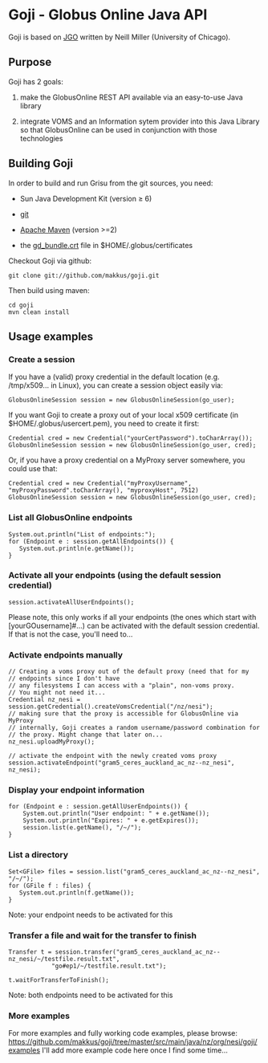 Goji - Globus Online Java API
==========================

Goji is based on [JGO](http://confluence.globus.org/display/~neillm/JGOClient+Homepage) written by Neill Miller (University of Chicago). 

Purpose
-------

Goji has 2 goals:

1) make the GlobusOnline REST API available via an easy-to-use Java library

2) integrate VOMS and an Information sytem provider into this Java Library so that GlobusOnline can be used in conjunction with those technologies


Building Goji
-------------

In order to build and run Grisu from the git sources, you need: 

- Sun Java Development Kit (version ≥ 6)
- [git](http://git-scm.com) 
- [Apache Maven](http://maven.apache.org) (version >=2)

- the [gd_bundle.crt](http://www.mcs.anl.gov/~neillm/esg/gd_bundle.crt) file in $HOME/.globus/certificates

Checkout Goji via github:

    git clone git://github.com/makkus/goji.git
    
Then build using maven:

    cd goji
    mvn clean install
    
Usage examples 
---------------

### Create a session

If you have a (valid) proxy credential in the default location (e.g. /tmp/x509... in Linux), you can create a session object easily via:

    GlobusOnlineSession session = new GlobusOnlineSession(go_user);
    
If you want Goji to create a proxy out of your local x509 certificate (in  $HOME/.globus/usercert.pem), you need to create it first:

	Credential cred = new Credential("yourCertPassword").toCharArray());
	GlobusOnlineSession session = new GlobusOnlineSession(go_user, cred);
		
Or, if you have a proxy credential on a MyProxy server somewhere, you could use that:

    Credential cred = new Credential("myProxyUsername", "myProxyPassword".toCharArray(), "myproxyHost", 7512)
    GlobusOnlineSession session = new GlobusOnlineSession(go_user, cred);

### List all GlobusOnline endpoints

    System.out.println("List of endpoints:");
    for (Endpoint e : session.getAllEndpoints()) {
       System.out.println(e.getName());
    }
    
### Activate all your endpoints (using the default session credential)

    session.activateAllUserEndpoints();
    
Please note, this only works if all your endpoints (the ones which start with [yourGOusername]#...) can be activated with the default session credential.
If that is not the case, you'll need to...

### Activate endpoints manually

    // Creating a voms proxy out of the default proxy (need that for my
	// endpoints since I don't have
	// any filesystems I can access with a "plain", non-voms proxy.
	// You might not need it...
	Credential nz_nesi = session.getCredential().createVomsCredential("/nz/nesi");
	// making sure that the proxy is accessible for GlobusOnline via MyProxy
	// internally, Goji creates a random username/password combination for
	// the proxy. Might change that later on...
	nz_nesi.uploadMyProxy();

	// activate the endpoint with the newly created voms proxy
	session.activateEndpoint("gram5_ceres_auckland_ac_nz--nz_nesi", nz_nesi);

### Display your endpoint information

    for (Endpoint e : session.getAllUserEndpoints()) {
		System.out.println("User endpoint: " + e.getName());
		System.out.println("Expires: " + e.getExpires());
		session.list(e.getName(), "/~/");
	}
	
### List a directory

    Set<GFile> files = session.list("gram5_ceres_auckland_ac_nz--nz_nesi", "/~/");
	for (GFile f : files) {
	   System.out.println(f.getName());
	}
	
Note: your endpoint needs to be activated for this

### Transfer a file and wait for the transfer to finish

    Transfer t = session.transfer("gram5_ceres_auckland_ac_nz--nz_nesi/~/testfile.result.txt",
				"go#ep1/~/testfile.result.txt");

	t.waitForTransferToFinish();

Note: both endpoints need to be activated for this

### More examples

For more examples and fully working code examples, please browse: https://github.com/makkus/goji/tree/master/src/main/java/nz/org/nesi/goji/examples
I'll add more example code here once I find some time...
